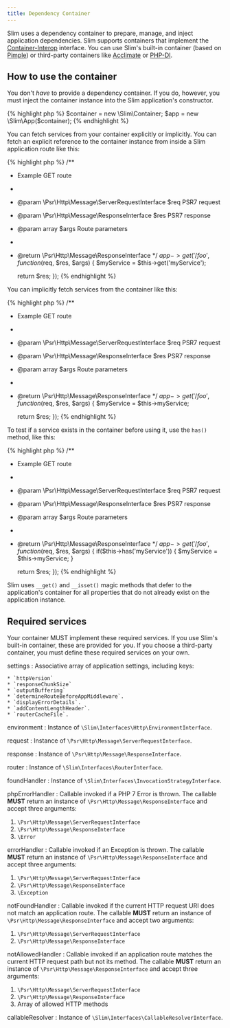 ```yaml
---
title: Dependency Container
---
```


Slim uses a dependency container to prepare, manage, and inject application
dependencies. Slim supports containers that implement the [Container-Interop](https://github.com/container-interop/container-interop) interface. You can use Slim's built-in container (based on [Pimple](http://pimple.sensiolabs.org/))
or third-party containers like [Acclimate](https://github.com/jeremeamia/acclimate-container)
or [PHP-DI](http://php-di.org/doc/frameworks/slim.html).

## How to use the container

You don't _have_ to provide a dependency container. If you do, however, you must
inject the container instance into the Slim application's constructor.

{% highlight php %}
$container = new \Slim\Container;
$app = new \Slim\App($container);
{% endhighlight %}

You can fetch services from your container explicitly or implicitly.
You can fetch an explicit reference to the container instance from inside a Slim
application route like this:

{% highlight php %}
/**
 * Example GET route
 *
 * @param  \Psr\Http\Message\ServerRequestInterface $req  PSR7 request
 * @param  \Psr\Http\Message\ResponseInterface      $res  PSR7 response
 * @param  array                                    $args Route parameters
 *
 * @return \Psr\Http\Message\ResponseInterface
 */
$app->get('/foo', function ($req, $res, $args) {
    $myService = $this->get('myService');

    return $res;
});
{% endhighlight %}

You can implicitly fetch services from the container like this:

{% highlight php %}
/**
 * Example GET route
 *
 * @param  \Psr\Http\Message\ServerRequestInterface $req  PSR7 request
 * @param  \Psr\Http\Message\ResponseInterface      $res  PSR7 response
 * @param  array                                    $args Route parameters
 *
 * @return \Psr\Http\Message\ResponseInterface
 */
$app->get('/foo', function ($req, $res, $args) {
    $myService = $this->myService;

    return $res;
});
{% endhighlight %}

To test if a service exists in the container before using it, use the `has()` method, like this:

{% highlight php %}
/**
 * Example GET route
 *
 * @param  \Psr\Http\Message\ServerRequestInterface $req  PSR7 request
 * @param  \Psr\Http\Message\ResponseInterface      $res  PSR7 response
 * @param  array                                    $args Route parameters
 *
 * @return \Psr\Http\Message\ResponseInterface
 */
$app->get('/foo', function ($req, $res, $args) {
    if($this->has('myService')) {
        $myService = $this->myService;
    }

    return $res;
});
{% endhighlight %}


Slim uses `__get()` and `__isset()` magic methods that defer to the application's
container for all properties that do not already exist on the application instance.

## Required services

Your container MUST implement these required services. If you use Slim's built-in container, these are provided for you. If you choose a third-party container, you must define these required services on your own.

settings
:   Associative array of application settings, including keys:
    
    * `httpVersion`
    * `responseChunkSize`
    * `outputBuffering`
    * `determineRouteBeforeAppMiddleware`.
    * `displayErrorDetails`.
    * `addContentLengthHeader`.
    * `routerCacheFile`.

environment
:   Instance of `\Slim\Interfaces\Http\EnvironmentInterface`.

request
:   Instance of `\Psr\Http\Message\ServerRequestInterface`.

response
:   Instance of `\Psr\Http\Message\ResponseInterface`.

router
:   Instance of `\Slim\Interfaces\RouterInterface`.

foundHandler
:   Instance of `\Slim\Interfaces\InvocationStrategyInterface`.

phpErrorHandler
:   Callable invoked if a PHP 7 Error is thrown. The callable **MUST** return an instance of `\Psr\Http\Message\ResponseInterface` and accept three arguments:

1. `\Psr\Http\Message\ServerRequestInterface`
2. `\Psr\Http\Message\ResponseInterface`
3. `\Error`

errorHandler
:   Callable invoked if an Exception is thrown. The callable **MUST** return an instance of `\Psr\Http\Message\ResponseInterface` and accept three arguments:

1. `\Psr\Http\Message\ServerRequestInterface`
2. `\Psr\Http\Message\ResponseInterface`
3. `\Exception`

notFoundHandler
:   Callable invoked if the current HTTP request URI does not match an application route. The callable **MUST** return an instance of `\Psr\Http\Message\ResponseInterface` and accept two arguments:

1. `\Psr\Http\Message\ServerRequestInterface`
2. `\Psr\Http\Message\ResponseInterface`

notAllowedHandler
:   Callable invoked if an application route matches the current HTTP request path but not its method. The callable **MUST** return an instance of `\Psr\Http\Message\ResponseInterface` and accept three arguments:

1. `\Psr\Http\Message\ServerRequestInterface`
2. `\Psr\Http\Message\ResponseInterface`
3. Array of allowed HTTP methods

callableResolver
:   Instance of `\Slim\Interfaces\CallableResolverInterface`.
